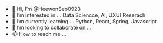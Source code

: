 - 👋 Hi, I’m @HeewonSeo0923
- 👀 I’m interested in ... Data Sciencce, AI, UXUI Reserach
- 🌱 I’m currently learning ... Python, React, Spring, Javascript
- 💞️ I’m looking to collaborate on ...
- 📫 How to reach me ...

<!---
HeewonSeo0923/HeewonSeo0923 is a ✨ special ✨ repository because its `README.md` (this file) appears on your GitHub profile.
You can click the Preview link to take a look at your changes.
--->
